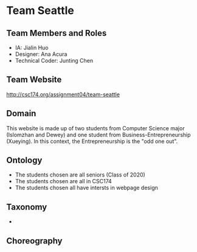 # Team Seattle

## Team Members and Roles
- IA: Jialin Huo
- Designer: Ana Acura
- Technical Coder: Junting Chen

## Team Website
http://csc174.org/assignment04/team-seattle

## Domain 
This website is made up of two students from Computer Science major (Islomzhan and Dewey) and one student from Business-Entrepreneurship (Xueying). In this context, the Entrepreneurship is the "odd one out". 

## Ontology
- The students chosen are all seniors (Class of 2020)
- The students chosen are all in CSC174
- The students chosen all have intersts in webpage design

## Taxonomy
- 

## Choreography


